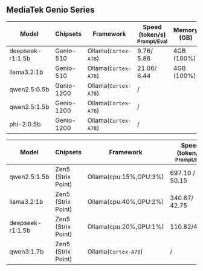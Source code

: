 ## MediaTek Genio Series
  
  | Model            |  Chipsets  |    Framework          |    Speed (token/s)<br><sub>Prompt/Eval |   Memory (GB) |  Power (Watt) |     Temp (°C)    |
  |------------------|------------|-----------------------|--------------------|---------------|---------------|------------------|
  | deepseek-r1:1.5b |  Genio-510 | Ollama(`Cortex-A78`)   |   9.76/ 5.86      | 4GB (100%)    |               |                  |
  | llama3.2:1b      |  Genio-510 | Ollama(`Cortex-A78`)   |   21.06/ 6.44     | 4GB (100%)    |               |                  |
  | qwen2.5:0.5b     |  Genio-1200 | Ollama(`Cortex-A78`)       |        /          |               |               |                  |
  | qwen2.5:1.5b     |  Genio-1200 | Ollama(`Cortex-A78`)       |        /          |               |               |                  |
  | phi-2:0.5b       |  Genio-1200 | Ollama(`Cortex-A78`)       |        /          |               |               |                  |

  | Model            |       Chipsets      |    Framework          |    Speed (token/s)<br><sub>Prompt/Eval |   Memory (GB) |  Power (Watt) |     Temp (°C)    |
  |------------------|---------------------|-----------------------|--------------------|---------------|---------------|------------------|
  | qwen2.5:1.5b     |  Zen5 (Strix Point) | Ollama(cpu:15%,GPU:3%)   |   697.10 / 50.15    | 3.8GB (12%)    |               |                  |
  | llama3.2:1b      |  Zen5 (Strix Point) | Ollama(cpu:40%,GPU:2%)   |   340.67/ 42.75     | 4.2GB (14%)   |               |                  |
  | deepseek-r1:1.5b |  Zen5 (Strix Point) | Ollama(cpu:20%,GPU:1%)     |    110.82/49.21     | 3.8GB (12%)           |               |                  |
  | qwen3:1.7b     |  Zen5 (Strix Point) | Ollama(`Cortex-A78`)       |        /          |               |               |                  |
